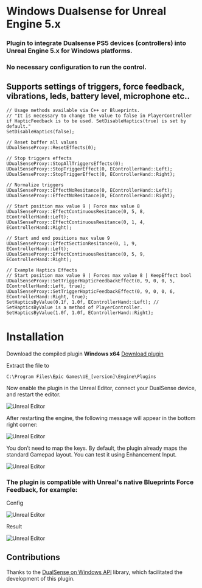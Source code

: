# Windows Dualsense for Unreal Engine 5.x

### Plugin to integrate Dualsense PS5 devices (controllers) into Unreal Engine 5.x for Windows platforms.

### No necessary configuration to run the control.

## Supports settings of triggers, force feedback, vibrations, leds, battery level, microphone etc..

```
// Usage methods available via C++ or Blueprints. 
// "It is necessary to change the value to false in PlayerController if HapticFeedback is to be used. SetDisableHaptics(true) is set by default."
SetDisableHaptics(false);

// Reset buffer all values 
UDualSenseProxy::ResetEffects(0);

// Stop triggers effects
UDualSenseProxy::StopAllTriggersEffects(0);
UDualSenseProxy::StopTriggerEffect(0, EControllerHand::Left);
UDualSenseProxy::StopTriggerEffect(0, EControllerHand::Right);

// Normalize triggers
UDualSenseProxy::EffectNoResitance(0, EControllerHand::Left);
UDualSenseProxy::EffectNoResitance(0, EControllerHand::Right);

// Start position max value 9 | Force max value 8
UDualSenseProxy::EffectContinuousResitance(0, 5, 8, EControllerHand::Left); 
UDualSenseProxy::EffectContinuousResitance(0, 1, 4, EControllerHand::Right);

// Start and end positions max value 9
UDualSenseProxy::EffectSectionResitance(0, 1, 9, EControllerHand::Left); 
UDualSenseProxy::EffectContinuousResitance(0, 5, 9, EControllerHand::Right);

// Example Haptics Effects
// Start position max value 9 | Forces max value 8 | KeepEffect bool 
UDualSenseProxy::SetTriggerHapticFeedbackEffect(0, 9, 0, 0, 5, EControllerHand::Left, true);
UDualSenseProxy::SetTriggerHapticFeedbackEffect(0, 9, 0, 0, 6, EControllerHand::Right, true);
SetHapticsByValue(0.1f, 1.0f, EControllerHand::Left); // SetHapticsByValue is a method of PlayerController.
SetHapticsByValue(1.0f, 1.0f, EControllerHand::Right);

```

# Installation
Download the compiled plugin **Windows x64**
[Download plugin](https://github.com/rafaelvaloto/WindowsDualsenseUnreal/blob/master/WindowsDualsense_ds5w.zip)

Extract the file to

```C:\Program Files\Epic Games\UE_[version]\Engine\Plugins```

Now enable the plugin in the Unreal Editor, connect your DualSense device, and restart the editor.

![Unreal Editor](https://github.com/rafaelvaloto/WindowsDualsenseUnreal/blob/master/Images/PluginsEngine.png)


After restarting the engine, the following message will appear in the bottom right corner:

![Unreal Editor](https://github.com/rafaelvaloto/WindowsDualsenseUnreal/blob/master/Images/IsConnection.png)

You don’t need to map the keys. By default, the plugin already maps the standard Gamepad layout.
You can test it using Enhancement Input.

![Unreal Editor](https://github.com/rafaelvaloto/WindowsDualsenseUnreal/blob/master/Images/Mapp.gif)

### The plugin is compatible with Unreal's native Blueprints Force Feedback, for example:

Config

![Unreal Editor](https://github.com/rafaelvaloto/WindowsDualsenseUnreal/blob/master/Images/Feedback.png)

Result

![Unreal Editor](https://github.com/rafaelvaloto/WindowsDualsenseUnreal/blob/master/Images/DS_Led.jpg)


## Contributions

Thanks to the [DualSense on Windows API](https://github.com/Ohjurot/DualSense-Windows) library, which facilitated the development of this plugin.
